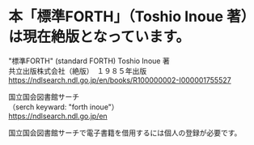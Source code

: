 ﻿# 本「標準FORTH」（Toshio Inoue 著）は現在絶版となっています。  
  
"標準FORTH" (standard FORTH) Toshio Inoue 著  
共立出版株式会社（絶版）　１９８５年出版  
https://ndlsearch.ndl.go.jp/en/books/R100000002-I000001755527  
  
国立国会図書館サーチ  
（serch keyward: "forth inoue"）  
https://ndlsearch.ndl.go.jp/en  
  
国立国会図書館サーチで電子書籍を借用するには個人の登録が必要です。  
  
